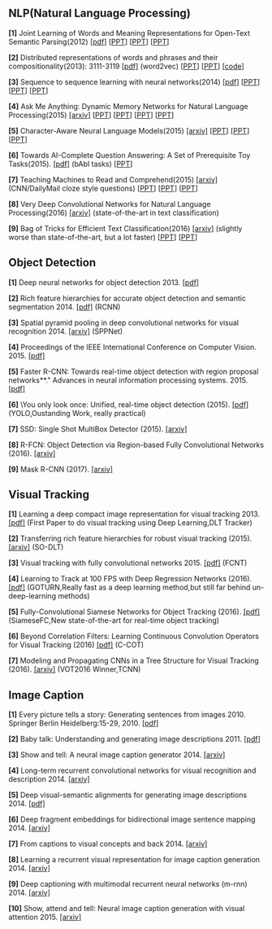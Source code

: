 **NLP(Natural Language Processing)**
----------------------------------

**[1]** Joint Learning of Words and Meaning Representations for Open-Text Semantic Parsing(2012) [[pdf]](https://www.hds.utc.fr/~bordesan/dokuwiki/lib/exe/fetch.php?id=en%3Apubli&cache=cache&media=en:bordes12aistats.pdf)
    [[PPT](https://www.slideshare.net/kushalarora11/nn-kb)] [[PPT](http://slideplayer.com/slide/5270778/)] [[PPT](https://cilvr.cs.nyu.edu/lib/exe/fetch.php?media=deeplearning:2015:dl-nyu-bordes.pdf)]
    
**[2]** Distributed representations of words and phrases and their compositionality(2013): 3111-3119 [[pdf]](http://papers.nips.cc/paper/5021-distributed-representations-of-words-and-phrases-and-their-compositionality.pdf) (word2vec)
   [[PPT](http://people.ee.duke.edu/~lcarin/ChunyuanLi4.17.2015.pdf)] [[PPT](http://www.coli.uni-saarland.de/courses/comsem-15/material/Slides_Yauhen.pdf)] [[code](https://github.com/deborausujono/word2vecpy)]
   
**[3]** Sequence to sequence learning with neural networks(2014) [[pdf]](http://papers.nips.cc/paper/5346-sequence-to-sequence-learning-with-neural-networks.pdf)
   [[PPT](http://www.phontron.com/slides/neubig14taiwa11.pdf)] [[PPT](https://www.slideshare.net/indicods/general-sequence-learning-with-recurrent-neural-networks-for-next-ml)] [[PPT](https://www.slideshare.net/quangntta/sequence-to-sequence-learning-with-neural-networks)]
   
**[4]** Ask Me Anything: Dynamic Memory Networks for Natural Language Processing(2015) [[arxiv]](https://arxiv.org/abs/1506.07285)
   [[PPT](http://www.thespermwhale.com/jaseweston/icml2016/)] [[PPT](http://on-demand.gputechconf.com/gtc/2016/presentation/s6861-stephen-merity-dynamic-memory-networks.pdf)] [[PPT](https://www.slideshare.net/carpedm20/deep-reasoning)] [[PPT](http://www.icassp2016.org/SP16_PlenaryDeng_Slides.pdf)]
   
**[5]** Character-Aware Neural Language Models(2015) [[arxiv]](https://arxiv.org/abs/1508.06615)
   [[PPT](https://people.csail.mit.edu/dsontag/papers/kim_etal_AAAI16_slides.pdf)] [[PPT](https://web.stanford.edu/class/cs224n/lectures/cs224n-2017-lecture13-highlight.pdf)] [[PPT](https://nlp.seas.harvard.edu/slides/aaai16.pdf)] 
   
**[6]** Towards AI-Complete Question Answering: A Set of Prerequisite Toy Tasks(2015). [[pdf]](https://arxiv.org/abs/1502.05698) (bAbI tasks) 
  [[PPT](http://www.thespermwhale.com/jaseweston/icml2016/icml2016-memnn-tutorial.pdf)]
  
**[7]** Teaching Machines to Read and Comprehend(2015) [[arxiv]](https://arxiv.org/abs/1506.03340) (CNN/DailyMail cloze style questions) 
   [[PPT](http://www.karlmoritz.com/publications)] [[PPT](http://lxmls.it.pt/2015/lxmls15.pdf)] [[PPT](http://egrefen.com/docs/HowMuchLinguistics2015.pdf)]
   
**[8]** Very Deep Convolutional Networks for Natural Language Processing(2016) [[arxiv]](https://arxiv.org/abs/1606.01781) (state-of-the-art in text classification)
  
**[9]** Bag of Tricks for Efficient Text Classification(2016) [[arxiv]](https://arxiv.org/abs/1607.01759) (slightly worse than state-of-the-art, but a lot faster)
  [[PPT](https://web.stanford.edu/class/cs224n/lectures/cs224n-2017-lecture5-highlight.pdf)] [[PPT](https://www.slideshare.net/lvcs_ucu/fasttext)]
  
**Object Detection**
----------------------

**[1]** Deep neural networks for object detection 2013. [[pdf]](http://papers.nips.cc/paper/5207-deep-neural-networks-for-object-detection.pdf)

**[2]** Rich feature hierarchies for accurate object detection and semantic segmentation 2014. [[pdf]](http://www.cv-foundation.org/openaccess/content_cvpr_2014/papers/Girshick_Rich_Feature_Hierarchies_2014_CVPR_paper.pdf) (RCNN) 

**[3]** Spatial pyramid pooling in deep convolutional networks for visual recognition 2014. [[arxiv]](http://arxiv.org/pdf/1406.4729) (SPPNet)

**[4]**  Proceedings of the IEEE International Conference on Computer Vision. 2015. [[pdf]](https://pdfs.semanticscholar.org/8f67/64a59f0d17081f2a2a9d06f4ed1cdea1a0ad.pdf) 

**[5]** Faster R-CNN: Towards real-time object detection with region proposal networks**." Advances in neural information processing systems. 2015. [[pdf]](http://papers.nips.cc/paper/5638-analysis-of-variational-bayesian-latent-dirichlet-allocation-weaker-sparsity-than-map.pdf)

**[6]** \You only look once: Unified, real-time object detection (2015). [[pdf]](http://homes.cs.washington.edu/~ali/papers/YOLO.pdf) (YOLO,Oustanding Work, really practical)

**[7]** SSD: Single Shot MultiBox Detector (2015). [[arxiv]](http://arxiv.org/pdf/1512.02325)

**[8]** R-FCN: Object Detection via
Region-based Fully Convolutional Networks (2016). [[arxiv]](https://arxiv.org/abs/1605.06409)

**[9]** Mask R-CNN (2017). [[arxiv]](https://arxiv.org/abs/1703.06870) 

**Visual Tracking**
----------------

**[1]** Learning a deep compact image representation for visual tracking 2013. [[pdf]](http://papers.nips.cc/paper/5192-learning-a-deep-compact-image-representation-for-visual-tracking.pdf) (First Paper to do visual tracking using Deep Learning,DLT Tracker)

**[2]** Transferring rich feature hierarchies for robust visual tracking (2015). [[arxiv]](http://arxiv.org/pdf/1501.04587) (SO-DLT)

**[3]** Visual tracking with fully convolutional networks 2015. [[pdf]](http://www.cv-foundation.org/openaccess/content_iccv_2015/papers/Wang_Visual_Tracking_With_ICCV_2015_paper.pdf) (FCNT)

**[4]** Learning to Track at 100 FPS with Deep Regression Networks (2016). [[pdf]](http://arxiv.org/pdf/1604.01802) (GOTURN,Really fast as a deep learning method,but still far behind un-deep-learning methods)

**[5]** Fully-Convolutional Siamese Networks for Object Tracking (2016). [[pdf]](https://arxiv.org/pdf/1606.09549) (SiameseFC,New state-of-the-art for real-time object tracking)

**[6]** Beyond Correlation Filters: Learning Continuous Convolution Operators for Visual Tracking (2016) [[pdf]](http://www.cvl.isy.liu.se/research/objrec/visualtracking/conttrack/C-COT_ECCV16.pdf) (C-COT)

**[7]** Modeling and Propagating CNNs in a Tree Structure for Visual Tracking (2016). [[arxiv]](https://arxiv.org/pdf/1608.07242) (VOT2016 Winner,TCNN)

**Image Caption**
----------------
**[1]** Every picture tells a story: Generating sentences from images 2010. Springer Berlin Heidelberg:15-29, 2010. [[pdf]](https://www.cs.cmu.edu/~afarhadi/papers/sentence.pdf)

**[2]** Baby talk: Understanding and generating image descriptions 2011. [[pdf]](http://tamaraberg.com/papers/generation_cvpr11.pdf)

**[3]** Show and tell: A neural image caption generator 2014. [[arxiv]](https://arxiv.org/pdf/1411.4555.pdf)

**[4]** Long-term recurrent convolutional networks for visual recognition and description 2014. [[arxiv]](https://arxiv.org/pdf/1411.4389.pdf)

**[5]** Deep visual-semantic alignments for generating image descriptions 2014. [[pdf]](https://cs.stanford.edu/people/karpathy/cvpr2015.pdf)


**[6]** Deep fragment embeddings for bidirectional image sentence mapping 2014. [[arxiv]](https://arxiv.org/pdf/1406.5679v1.pdf)

**[7]** From captions to visual concepts and back 2014. [[arxiv]](https://arxiv.org/pdf/1411.4952v3.pdf)

**[8]** Learning a recurrent visual representation for image caption generation 2014. [[arxiv]](https://arxiv.org/pdf/1411.5654v1.pdf)

**[9]** Deep captioning with multimodal recurrent neural networks (m-rnn) 2014. [[arxiv]](https://arxiv.org/pdf/1412.6632v5.pdf)

**[10]** Show, attend and tell: Neural image caption generation with visual attention 2015. [[arxiv]](https://arxiv.org/pdf/1502.03044v3.pdf)

